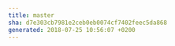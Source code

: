 ```yaml
---
title: master
sha: d7e303cb7981e2ceb0eb0074cf7402feec5da868
generated: 2018-07-25 10:56:07 +0200
---
```

